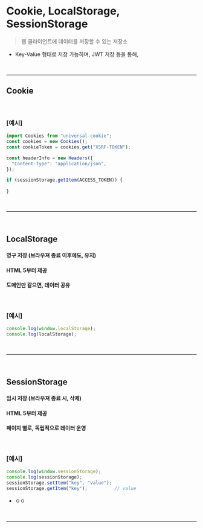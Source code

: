 # Cookie, LocalStorage, SessionStorage
> 웹 클라이언트에 데이터를 저장할 수 있는 저장소
* Key-Value 형태로 저장 가능하며, JWT 저장 등을 통해, 

<br>
<hr>

## Cookie
#### 

<br>

### [예시]
```ts
import Cookies from "universal-cookie";
const cookies = new Cookies();
const cookieToken = cookies.get("XSRF-TOKEN");

const headerInfo = new Headers({
  "Content-Type": "application/json",
});

if (sessionStorage.getItem(ACCESS_TOKEN)) {
  
}
```


<br>
<hr>
<br>

## LocalStorage
#### 영구 저장 (브라우져 종료 이후에도, 유지)
#### HTML 5부터 제공
#### 도메인만 같으면, 데이터 공유

<br>

### [예시]
```ts
console.log(window.localStorage);
console.log(localStorage);
```

<br>
<hr>
<br>
 
## SessionStorage
#### 임시 저장 (브라우져 종료 시, 삭제)
#### HTML 5부터 제공
#### 페이지 별로, 독립적으로 데이터 운영

<br>

### [예시]
```ts
console.log(window.sessionStorage);
console.log(sessionStorage);
sessionStorage.setItem("key", "value");
sessionStorage.getItem("key");          // value
```
* ㅇㅇ 

<br>
<hr>
<br>
